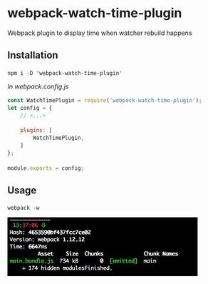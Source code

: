 # webpack-watch-time-plugin
Webpack plugin to display time when watcher rebuild happens

## Installation
`npm i -D 'webpack-watch-time-plugin'`

_In webpack.config.js_
```javascript
const WatchTimePlugin = require('webpack-watch-time-plugin');
let config = {
	// <...>

	plugins: [
		WatchTimePlugin,
	]
};

module.exports = config;
```

## Usage
`webpack -w`

![webpack -w output](./screenshot.png)
